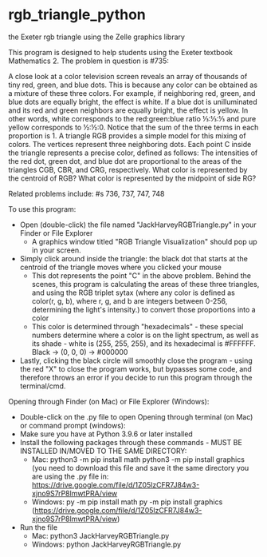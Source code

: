 # rgb_triangle_python
the Exeter rgb triangle using the Zelle graphics library

This program is designed to help students using the Exeter textbook Mathematics 2. The problem in question is #735:

A close look at a color television screen reveals an array of thousands of tiny red, green, and blue dots. This is because 
any color can be obtained as a mixture of these three colors. For example, if neighboring red, green, and blue dots are 
equally bright, the effect is white. If a blue dot is unilluminated and its red and green neighbors are equally bright, 
the effect is yellow. In other words, white corresponds to the red:green:blue ratio ⅓:⅓:⅓ and pure yellow corresponds to 
½:½:0. Notice that the sum of the three terms in each proportion is 1. A triangle RGB provides a simple model for this 
mixing of colors. The vertices represent three neighboring dots. Each point C inside the triangle represents a precise 
color, defined as follows: The intensities of the red dot, green dot, and blue dot are proportional to the areas of the 
triangles CGB, CBR, and CRG, respectively. What color is represented by the centroid of RGB? What color is represented by 
the midpoint of side RG?

Related problems include: #s 736, 737, 747, 748

To use this program:
- Open (double-click) the file named "JackHarveyRGBTriangle.py" in your Finder or File Explorer
	- A graphics window titled "RGB Triangle Visualization" should pop up in your screen.
- Simply click around inside the triangle: the black dot that starts at the centroid of the triangle moves where you 
clicked your mouse
	- This dot represents the point "C" in the above problem. Behind the scenes, this program is calculating the areas 
of these three triangles, and using the RGB triplet sytax (where any color is defined as color(r, g, b), where r, g, and 
b are integers between 0-256, determining the light's intensity.) to convert those proportions into a color
	- This color is determined through "hexadecimals" - these special numbers determine where a color is on the light 
spectrum, as well as its shade - white is (255, 255, 255), and its hexadecimal is #FFFFFF. Black -> (0, 0, 0) -> #000000
- Lastly, clicking the black circle will smoothly close the program - using the red "X" to close the program works, but 
bypasses some code, and therefore throws an error if you decide to run this program through the terminal/cmd.

Opening through Finder (on Mac) or File Explorer (Windows):
- Double-click on the .py file to open
Opening through terminal (on Mac) or command prompt (windows):
- Make sure you have at Python 3.9.6 or later installed
- Install the following packages through these commands - MUST BE INSTALLED IN/MOVED TO THE SAME DIRECTORY:
	- Mac: python3 -m pip install math
	       python3 -m pip install graphics (you need to download this file and save it the same directory you are 
	       using the .py file in: https://drive.google.com/file/d/1Z05lzCFR7J84w3-xjno9S7rP8lmwtPRA/view
	- Windows: py -m pip install math
		   py -m pip install graphics (https://drive.google.com/file/d/1Z05lzCFR7J84w3-xjno9S7rP8lmwtPRA/view)
- Run the file
	- Mac: python3 JackHarveyRGBTriangle.py
	- Windows: python JackHarveyRGBTriangle.py
